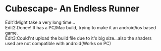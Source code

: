 # Cubescape- An Endless Runner
Edit1:Might take a very long time...     
Edit2:Donee! It has a PC/Mac build, trying to make it an android/ios based game.     
Edit3:Could'nt upload the build file due to it's big size...also the shaders used are not compatible with android(Works on PC)
